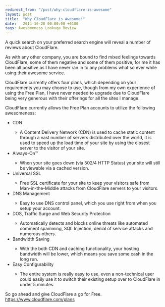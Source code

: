 ```yaml
---
redirect_from: "/post/why-cloudflare-is-awesome"
layout: post
title:  "Why CloudFlare is Awesome!"
date:   2014-10-28 00:00:00 +0100
tags: Awesomeness Lookuga Review
---
```

<script data-cfbadgetype="a" data-cfbadgeskin="dkgray" type="text/javascript">
try{window.CloudFlare||function(){var a=window.document,b=a.createElement("script"),a=a.getElementsByTagName("script")[0];window.CloudFlare=[];b.type="text/javascript";b.async=!0;b.src="//ajax.cloudflare.com/cdn-cgi/nexp/cloudflare.js";a.parentNode.insertBefore(b,a)}(),CloudFlare.push(function(a){a(["cloudflare/badge"])})}catch(e$$5){try{console.error("CloudFlare badge code could not be loaded. "+e$$5.message)}catch(e$$6){}};
</script>
<p>A quick search on your preferred search engine will reveal a number of reviews about
CloudFlare.</p>
<p>As with any other company, you are bound to find mixed feelings towards CloudFlare,
some of them negative and some of them positive, for me it has been all
positive as I have never ran in to any problems what so ever while using their
awesome service.</p>
<p>CloudFlare currently offers four plans, which depending on your requirements you may
choose to use, though from my own experience of using the Free Plan, I have
never needed to upgrade due to CloudFlare being very generous with their
offerings for all the sites I manage.</p>
<p>CloudFlare currently allows the Free Plan accounts to utilize the following awesomeness:<br></p><ul><li>CDN <br></li><ul><li>A Content Delivery Network (CDN) is used to cache static content through a vast number of servers distributed over the world, it is used to speed up the load time of your site by using the closest server to the visitor of your site.</li></ul><li>Always-On™ <br></li><ul><li>When your site goes down (via 502/4 HTTP Status) your site will still be viewable via a cached version.</li></ul><li>Universal SSL <br></li><ul><li>Free SSL certificate for your site to keep your visitors safe from Man-in-the-Middle attacks from CloudFlare servers to your visitors.</li></ul><li>DNS Management <br></li><ul><li>Easy to use DNS control panel, which you use right from when you setup your account.</li></ul><li>DOS, Traffic Surge and Web Security Protection <br></li><ul><li>Automatically detects and blocks online threats like automated comment spamming, SQL Injection, denial of service attacks and numerous others.&nbsp;</li></ul><li>Bandwidth Saving <br></li><ul><li>With the both CDN and caching functionality, your hosting bandwidth will be lower, which means you save some cash in the long run.</li></ul><li>Easy Configurability <br></li><ul><li>The entire system is really easy to use, even a non-technical user could easily use it to switch their existing setup over to CloudFlare in under 5 minutes.<br></li></ul></ul><p><span>So go ahead and give CloudFlare a go for Free. </span><a href="https://www.cloudflare.com/plans"><span>https://www.cloudflare.com/plans</span></a></p>